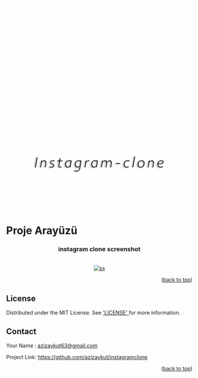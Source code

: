 <div id="top"></div>



<br />
<div align="center">
  <a href="#">
    <img src="https://github.com/azizaykut/instagramclone/blob/main/instagramclone/img/Instagram-clone.gif" alt="Logo">
  </a>

</div>
<br/>
<br/>
<br/>

# Proje Arayüzü

<h3 align="center"> instagram clone screenshot </h3>
<br/>


<div align="center">
  <a href="#">
    <img src="https://github.com/azizaykut/instagramclone/blob/main/instagramclone/img/%C4%B1nstass.jpg" alt="ss" >
  </a>
</div>

<p align="right">(<a href="#top">back to top</a>)</p>


## License


Distributed under the MIT License. See  <a href="https://github.com/azizaykut/instagramclone/blob/main/LICENSE">
'LICENSE'
  </a>  for more information.


## Contact

Your Name : azizaykut63@gmail.com

Project Link: https://github.com/azizaykut/instagramclone


<p align="right">(<a href="#top">back to top</a>)</p>





